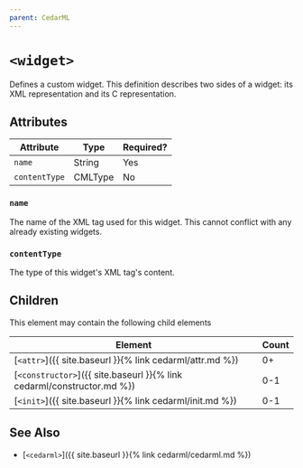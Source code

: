 ```yaml
---
parent: CedarML
---
```

# `<widget>`
Defines a custom widget. This definition describes two sides of a widget: its
XML representation and its C representation.

## Attributes

| Attribute     | Type    | Required? |
|---------------|---------|-----------|
| `name`        | String  | Yes       |
| `contentType` | CMLType | No        |

### `name`
The name of the XML tag used for this widget. This cannot conflict with any
already existing widgets.

### `contentType`
The type of this widget's XML tag's content.

## Children
This element may contain the following child elements
 
| Element                                                                | Count |
|------------------------------------------------------------------------|-------|
| [`<attr>`]({{ site.baseurl }}{% link cedarml/attr.md %})               | 0+    |
| [`<constructor>`]({{ site.baseurl }}{% link cedarml/constructor.md %}) | 0-1   |
| [`<init>`]({{ site.baseurl }}{% link cedarml/init.md %})               | 0-1   |

## See Also
- [`<cedarml>`]({{ site.baseurl }}{% link cedarml/cedarml.md %})
